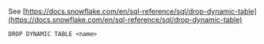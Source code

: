 See [https://docs.snowflake.com/en/sql-reference/sql/drop-dynamic-table](https://docs.snowflake.com/en/sql-reference/sql/drop-dynamic-table)
```
DROP DYNAMIC TABLE <name>
```
